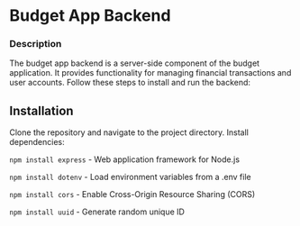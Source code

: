 # Budget App Backend

### Description

The budget app backend is a server-side component of the budget application. It provides functionality for managing financial transactions and user accounts. Follow these steps to install and run the backend:

## Installation

Clone the repository and navigate to the project directory. Install dependencies:

`npm install express` - Web application framework for Node.js

`npm install dotenv` - Load environment variables from a .env file

`npm install cors` - Enable Cross-Origin Resource Sharing (CORS)

`npm install uuid` - Generate random unique ID
